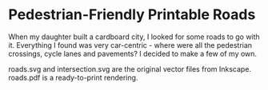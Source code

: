 # Pedestrian-Friendly Printable Roads

When my daughter built a cardboard city, I looked for some roads to go with it. Everything I found was very
car-centric - where were all the pedestrian crossings, cycle lanes and pavements? I decided to make a few
of my own.

roads.svg and intersection.svg are the original vector files from Inkscape. roads.pdf is a ready-to-print rendering.
